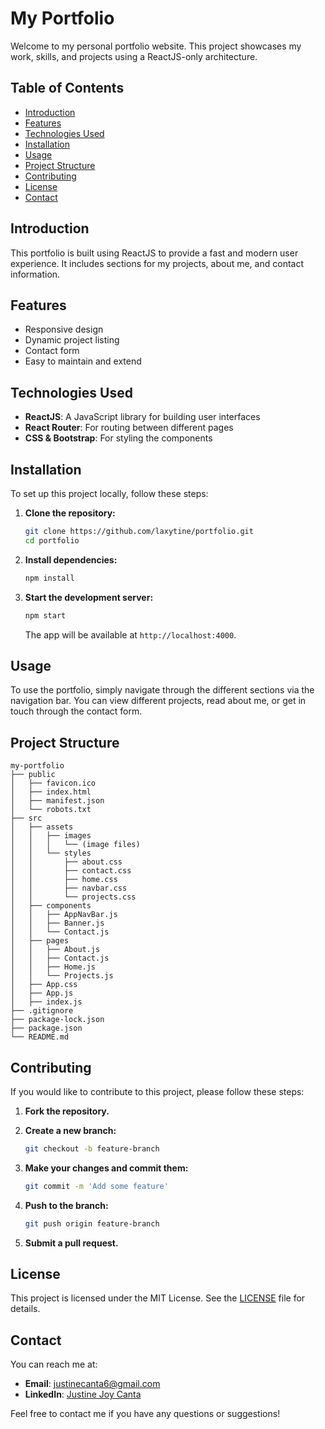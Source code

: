 # My Portfolio

Welcome to my personal portfolio website. This project showcases my work, skills, and projects using a ReactJS-only architecture.


## Table of Contents

- [Introduction](#introduction)
- [Features](#features)
- [Technologies Used](#technologies-used)
- [Installation](#installation)
- [Usage](#usage)
- [Project Structure](#project-structure)
- [Contributing](#contributing)
- [License](#license)
- [Contact](#contact)

## Introduction

This portfolio is built using ReactJS to provide a fast and modern user experience. It includes sections for my projects, about me, and contact information.

## Features

- Responsive design
- Dynamic project listing
- Contact form
- Easy to maintain and extend

## Technologies Used

- **ReactJS**: A JavaScript library for building user interfaces
- **React Router**: For routing between different pages
- **CSS & Bootstrap**: For styling the components

## Installation

To set up this project locally, follow these steps:

1. **Clone the repository:**

   ```sh
   git clone https://github.com/laxytine/portfolio.git
   cd portfolio
   ```

2. **Install dependencies:**

   ```sh
   npm install
   ```

3. **Start the development server:**

   ```sh
   npm start
   ```

   The app will be available at `http://localhost:4000`.

## Usage

To use the portfolio, simply navigate through the different sections via the navigation bar. You can view different projects, read about me, or get in touch through the contact form.

## Project Structure

```plaintext
my-portfolio
├── public
│   ├── favicon.ico
│   ├── index.html
│   ├── manifest.json
│   └── robots.txt
├── src
│   ├── assets
│   │   ├── images
│   │   │   └── (image files)
│   │   └── styles
│   │       ├── about.css
│   │       ├── contact.css
│   │       ├── home.css
│   │       ├── navbar.css
│   │       └── projects.css
│   ├── components
│   │   ├── AppNavBar.js
│   │   ├── Banner.js
│   │   └── Contact.js
│   ├── pages
│   │   ├── About.js
│   │   ├── Contact.js
│   │   ├── Home.js
│   │   └── Projects.js
│   ├── App.css
│   ├── App.js
│   ├── index.js
├── .gitignore
├── package-lock.json
├── package.json
└── README.md
```

## Contributing

If you would like to contribute to this project, please follow these steps:

1. **Fork the repository.**
2. **Create a new branch:**

   ```sh
   git checkout -b feature-branch
   ```

3. **Make your changes and commit them:**

   ```sh
   git commit -m 'Add some feature'
   ```

4. **Push to the branch:**

   ```sh
   git push origin feature-branch
   ```

5. **Submit a pull request.**

## License

This project is licensed under the MIT License. See the [LICENSE](LICENSE) file for details.

## Contact

You can reach me at:

- **Email**: [justinecanta6@gmail.com](mailto:justinecanta6@gmail.com)
- **LinkedIn**: [Justine Joy Canta](https://www.linkedin.com/in/justinejoycanta)

Feel free to contact me if you have any questions or suggestions!
```